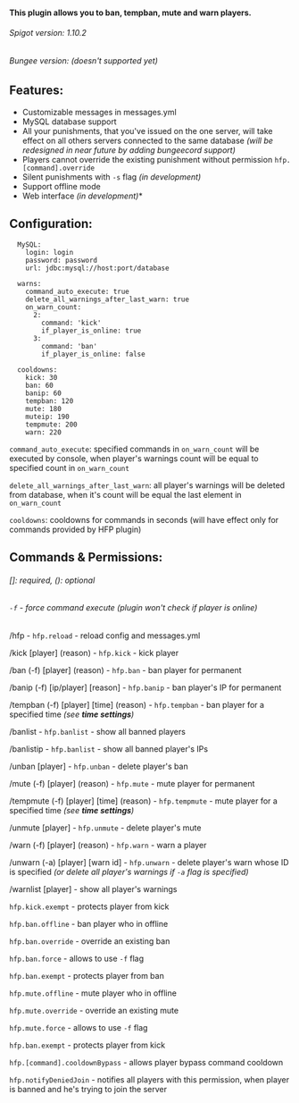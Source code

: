 #### This plugin allows you to ban, tempban, mute and warn players.
###### Spigot version: 1.10.2
###### Bungee version: _(doesn't supported yet)_
## Features:
* Customizable messages in messages.yml
* MySQL database support
* All your punishments, that you've issued on the one server, will take effect on all others servers connected to the same database _(will be redesigned in near future by adding bungeecord support)_
* Players cannot override the existing punishment without permission `hfp.[command].override`
* Silent punishments with `-s` flag _(in development)_
* Support offline mode
* Web interface _(in development)_*


## Configuration:

      MySQL:
        login: login
        password: password
        url: jdbc:mysql://host:port/database

      warns:
        command_auto_execute: true
        delete_all_warnings_after_last_warn: true
        on_warn_count:
          2:
            command: 'kick'
            if_player_is_online: true
          3:
            command: 'ban'
            if_player_is_online: false

      cooldowns:
        kick: 30
        ban: 60
        banip: 60
        tempban: 120
        mute: 180
        muteip: 190
        tempmute: 200
        warn: 220
        
`command_auto_execute`: specified commands in `on_warn_count` will be executed by console, when player's warnings count will be equal to specified count in `on_warn_count`

`delete_all_warnings_after_last_warn`: all player's warnings will be deleted from database, when it's count will be equal the last element in `on_warn_count`

`cooldowns`: cooldowns for commands in seconds (will have effect only for commands provided by HFP plugin)

## Commands & Permissions:
###### []: required, (): optional
###### `-f` - force command execute (plugin won't check if player is online)

/hfp - `hfp.reload` - reload config and messages.yml

/kick [player] (reason) - `hfp.kick` - kick player

/ban (-f) [player] (reason) - `hfp.ban` - ban player for permanent

/banip (-f) [ip/player] [reason] - `hfp.banip` - ban player's IP for permanent

/tempban (-f) [player] [time] (reason) - `hfp.tempban` - ban player for a specified time _(see **time settings**)_

/banlist - `hfp.banlist` - show all banned players

/banlistip - `hfp.banlist` - show all banned player's IPs

/unban [player] - `hfp.unban` - delete player's ban

/mute (-f) [player] (reason) - `hfp.mute` - mute player for permanent

/tempmute (-f) [player] [time] (reason) - `hfp.tempmute` - mute player for a specified time _(see **time settings**)_

/unmute [player] - `hfp.unmute` - delete player's mute

/warn (-f) [player] (reason) - `hfp.warn` - warn a player

/unwarn (-a) [player] [warn id] - `hfp.unwarn` - delete player's warn whose ID is specified _(or delete all player's warnings if `-a` flag is specified)_

/warnlist [player] - show all player's warnings

`hfp.kick.exempt` - protects player from kick

`hfp.ban.offline` - ban player who in offline

`hfp.ban.override` - override an existing ban

`hfp.ban.force` - allows to use `-f` flag

`hfp.ban.exempt` - protects player from ban

`hfp.mute.offline` - mute player who in offline

`hfp.mute.override` - override an existing mute

`hfp.mute.force` - allows to use `-f` flag

`hfp.ban.exempt` - protects player from kick

`hfp.[command].cooldownBypass` - allows player bypass command cooldown

`hfp.notifyDeniedJoin` - notifies all players with this permission, when player is banned and he's trying to join the server

